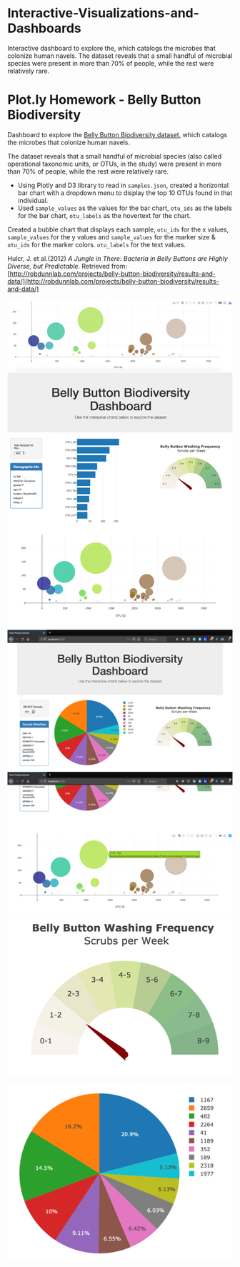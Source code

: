 # Interactive-Visualizations-and-Dashboards
Interactive dashboard to explore the, which catalogs the microbes that colonize human navels.  The dataset reveals that a small handful of microbial species were present in more than 70% of people, while the rest were relatively rare.
# Plot.ly Homework - Belly Button Biodiversity
Dashboard to explore the [Belly Button Biodiversity dataset](http://robdunnlab.com/projects/belly-button-biodiversity/), which catalogs the microbes that colonize human navels.

The dataset reveals that a small handful of microbial species (also called operational taxonomic units, or OTUs, in the study) were present in more than 70% of people, while the rest were relatively rare.
  - Using Plotly and D3 library to read in `samples.json`, created a horizontal bar chart with a dropdown menu to display the top 10 OTUs found in that individual.
  - Used `sample_values` as the values for the bar chart, `otu_ids` as the labels for the bar chart, `otu_labels` as the hovertext for the chart.

Created a bubble chart that displays each sample, `otu_ids` for the x values, `sample_values` for the y values and `sample_values` for the marker size & `otu_ids` for the marker colors.
`otu_labels` for the text values.

Hulcr, J. et al.(2012) _A Jungle in There: Bacteria in Belly Buttons are Highly Diverse, but Predictable_. Retrieved from: [http://robdunnlab.com/projects/belly-button-biodiversity/results-and-data/](http://robdunnlab.com/projects/belly-button-biodiversity/results-and-data/)


![Bubble Chart](Images/bubble_chart.png)
![Dashboard](Images/Dashboard.png)
![dashboard_part1](Images/dashboard_part1.png)
![dashboard_part2](Images/dashboard_part2.png)
![Gauge](Images/gauge.png)

![pie_chart](Images/pie_chart.png)